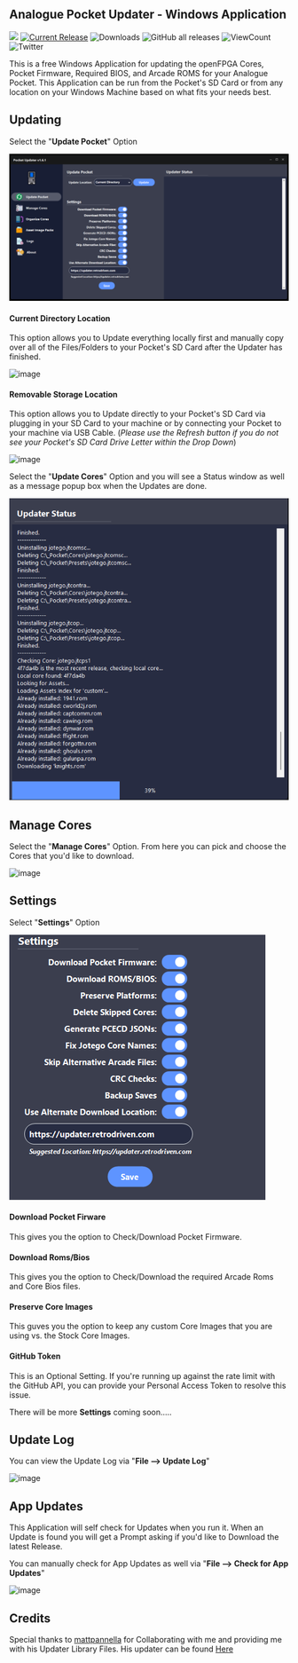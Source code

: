 ## Analogue Pocket Updater - Windows Application ##
[![](https://img.shields.io/static/v1?label=Sponsor&message=%E2%9D%A4&logo=GitHub&color=%23fe8e86)](https://github.com/sponsors/RetroDriven) [![Current Release](https://img.shields.io/github/v/release/RetroDriven/Pocket_Updater?label=Current%20Release)](https://github.com/RetroDriven/Pocket_Updater/releases/latest) ![Downloads](https://img.shields.io/github/downloads/RetroDriven/Pocket_Updater/latest/total?label=Downloads) ![GitHub all releases](https://img.shields.io/github/downloads/RetroDriven/Pocket_Updater/total?label=Total%20Downloads) ![ViewCount](https://views.whatilearened.today/views/github/RetroDriven/Pocket_Updater.svg) ![Twitter](https://img.shields.io/twitter/url/https/twitter.com/RetroDriven.svg?style=social&label=Follow%20%40RetroDriven)

This is a free Windows Application for updating the openFPGA Cores, Pocket Firmware, Required BIOS, and Arcade ROMS for your Analogue Pocket. This Application can be run from the Pocket's SD Card or from any location on your Windows Machine based on what fits your needs best.

## Updating ##

Select the "**Update Pocket**" Option

![image](https://github.com/RetroDriven/Pocket_Updater/blob/master/Sceenshots/Main.png)

#### Current Directory Location
This option allows you to Update everything locally first and manually copy over all of the Files/Folders to your Pocket's SD Card after the Updater has finished. 

![image](https://github.com/RetroDriven/Pocket_Updater/blob/master/Sceenshots/Update.png)

#### Removable Storage Location
This option allows you to Update directly to your Pocket's SD Card via plugging in your SD Card to your machine or by connecting your Pocket to your machine via USB Cable. (*Please use the Refresh button if you do not see your Pocket's SD Card Drive Letter within the Drop Down*)

![image](https://github.com/RetroDriven/Pocket_Updater/blob/master/Sceenshots/Update_Pocket.png)

Select the "**Update Cores**" Option and you will see a Status window as well as a message popup box when the Updates are done.

![image](https://github.com/RetroDriven/Pocket_Updater/blob/master/Sceenshots/Updates_Complete.png)

## Manage Cores ##
Select the "**Manage Cores**" Option. From here you can pick and choose the Cores that you'd like to download.

![image](https://github.com/RetroDriven/Pocket_Updater/blob/master/Sceenshots/Manage_Cores.png)

## Settings ##
Select "**Settings**" Option

![image](https://github.com/RetroDriven/Pocket_Updater/blob/master/Sceenshots/Settings.png)

#### Download Pocket Firware
This gives you the option to Check/Download Pocket Firmware.

#### Download Roms/Bios
This gives you the option to Check/Download the required Arcade Roms and Core Bios files.

#### Preserve Core Images
This guves you the option to keep any custom Core Images that you are using vs. the Stock Core Images.

#### GitHub Token
This is an Optional Setting. If you're running up against the rate limit with the GitHub API, you can provide your Personal Access Token to resolve this issue.

There will be more **Settings** coming soon.....

## Update Log ##
You can view the Update Log via "**File --> Update Log**"

![image](https://github.com/RetroDriven/Pocket_Updater/blob/master/Sceenshots/Update_Log.png)

## App Updates ##
This Application will self check for Updates when you run it. When an Update is found you will get a Prompt asking if you'd like to Download the latest Release. 

You can manually check for App Updates as well via "**File --> Check for App Updates**"

![image](https://github.com/RetroDriven/Pocket_Updater/blob/master/Sceenshots/Check_Updates.png)

## Credits ##
Special thanks to [mattpannella](https://github.com/mattpannella) for Collaborating with me and providing me with his Updater Library Files. His updater can be found [Here](https://github.com/mattpannella/pocket_core_autoupdate_net)
